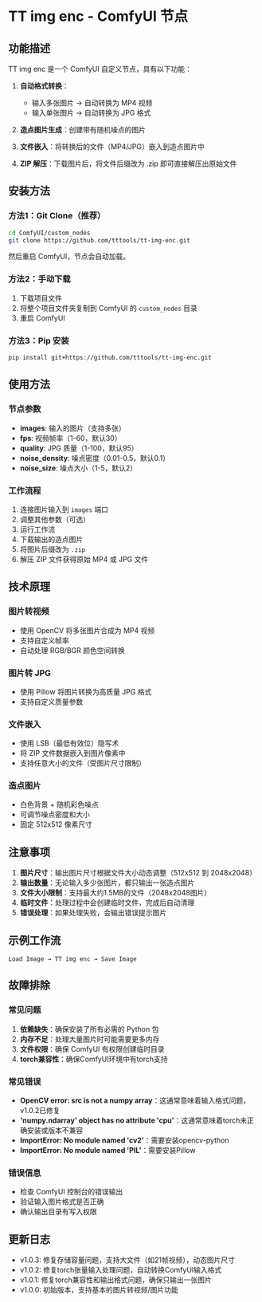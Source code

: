 # TT img enc - ComfyUI 节点

## 功能描述

TT img enc 是一个 ComfyUI 自定义节点，具有以下功能：

1. **自动格式转换**：
   - 输入多张图片 → 自动转换为 MP4 视频
   - 输入单张图片 → 自动转换为 JPG 格式

2. **造点图片生成**：创建带有随机噪点的图片

3. **文件嵌入**：将转换后的文件（MP4/JPG）嵌入到造点图片中

4. **ZIP 解压**：下载图片后，将文件后缀改为 .zip 即可直接解压出原始文件

## 安装方法

### 方法1：Git Clone（推荐）
```bash
cd ComfyUI/custom_nodes
git clone https://github.com/tttools/tt-img-enc.git
```
然后重启 ComfyUI，节点会自动加载。

### 方法2：手动下载
1. 下载项目文件
2. 将整个项目文件夹复制到 ComfyUI 的 `custom_nodes` 目录
3. 重启 ComfyUI

### 方法3：Pip 安装
```bash
pip install git+https://github.com/tttools/tt-img-enc.git
```

## 使用方法

### 节点参数

- **images**: 输入的图片（支持多张）
- **fps**: 视频帧率（1-60，默认30）
- **quality**: JPG 质量（1-100，默认95）
- **noise_density**: 噪点密度（0.01-0.5，默认0.1）
- **noise_size**: 噪点大小（1-5，默认2）

### 工作流程

1. 连接图片输入到 `images` 端口
2. 调整其他参数（可选）
3. 运行工作流
4. 下载输出的造点图片
5. 将图片后缀改为 `.zip`
6. 解压 ZIP 文件获得原始 MP4 或 JPG 文件

## 技术原理

### 图片转视频
- 使用 OpenCV 将多张图片合成为 MP4 视频
- 支持自定义帧率
- 自动处理 RGB/BGR 颜色空间转换

### 图片转 JPG
- 使用 Pillow 将图片转换为高质量 JPG 格式
- 支持自定义质量参数

### 文件嵌入
- 使用 LSB（最低有效位）隐写术
- 将 ZIP 文件数据嵌入到图片像素中
- 支持任意大小的文件（受图片尺寸限制）

### 造点图片
- 白色背景 + 随机彩色噪点
- 可调节噪点密度和大小
- 固定 512x512 像素尺寸

## 注意事项

1. **图片尺寸**：输出图片尺寸根据文件大小动态调整（512x512 到 2048x2048）
2. **输出数量**：无论输入多少张图片，都只输出一张造点图片
3. **文件大小限制**：支持最大约1.5MB的文件（2048x2048图片）
4. **临时文件**：处理过程中会创建临时文件，完成后自动清理
5. **错误处理**：如果处理失败，会输出错误提示图片

## 示例工作流

```
Load Image → TT img enc → Save Image
```

## 故障排除

### 常见问题

1. **依赖缺失**：确保安装了所有必需的 Python 包
2. **内存不足**：处理大量图片时可能需要更多内存
3. **文件权限**：确保 ComfyUI 有权限创建临时目录
4. **torch兼容性**：确保ComfyUI环境中有torch支持

### 常见错误

- **OpenCV error: src is not a numpy array**：这通常意味着输入格式问题，v1.0.2已修复
- **'numpy.ndarray' object has no attribute 'cpu'**：这通常意味着torch未正确安装或版本不兼容
- **ImportError: No module named 'cv2'**：需要安装opencv-python
- **ImportError: No module named 'PIL'**：需要安装Pillow

### 错误信息

- 检查 ComfyUI 控制台的错误输出
- 验证输入图片格式是否正确
- 确认输出目录有写入权限

## 更新日志

- v1.0.3: 修复存储容量问题，支持大文件（如21帧视频），动态图片尺寸
- v1.0.2: 修复torch张量输入处理问题，自动转换ComfyUI输入格式
- v1.0.1: 修复torch兼容性和输出格式问题，确保只输出一张图片
- v1.0.0: 初始版本，支持基本的图片转视频/图片功能
